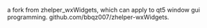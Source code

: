 a fork from zhelper_wxWidgets,  which can apply to qt5 window gui programming.
github.com/bbqz007/zhelper-wxWidgets.
